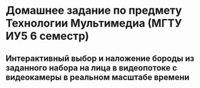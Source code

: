 # Домашнее задание по предмету Технологии Мультимедиа (МГТУ ИУ5 6 семестр)

## Интерактивный выбор и наложение  бороды из заданного набора на лица в видеопотоке с видеокамеры в реальном масштабе времени
